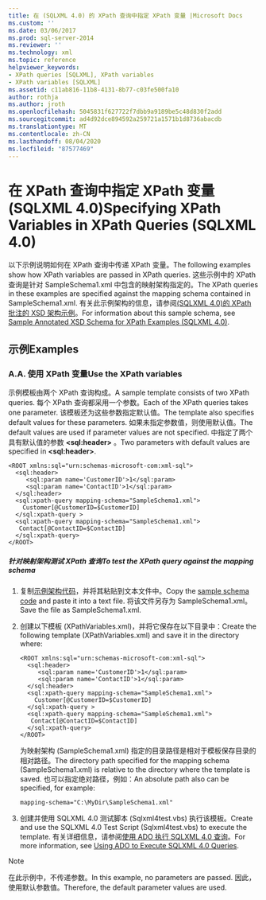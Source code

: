 ```yaml
---
title: 在 (SQLXML 4.0) 的 XPath 查询中指定 XPath 变量 |Microsoft Docs
ms.custom: ''
ms.date: 03/06/2017
ms.prod: sql-server-2014
ms.reviewer: ''
ms.technology: xml
ms.topic: reference
helpviewer_keywords:
- XPath queries [SQLXML], XPath variables
- XPath variables [SQLXML]
ms.assetid: c11ab816-11b8-4131-8b77-c03fe500fa10
author: rothja
ms.author: jroth
ms.openlocfilehash: 5045831f627722f7dbb9a9189be5c48d830f2add
ms.sourcegitcommit: ad4d92dce894592a259721a1571b1d8736abacdb
ms.translationtype: MT
ms.contentlocale: zh-CN
ms.lasthandoff: 08/04/2020
ms.locfileid: "87577469"
---
```

# <a name="specifying-xpath-variables-in-xpath-queries-sqlxml-40"></a><span data-ttu-id="02ff5-102">在 XPath 查询中指定 XPath 变量 (SQLXML 4.0)</span><span class="sxs-lookup"><span data-stu-id="02ff5-102">Specifying XPath Variables in XPath Queries (SQLXML 4.0)</span></span>
  <span data-ttu-id="02ff5-103">以下示例说明如何在 XPath 查询中传递 XPath 变量。</span><span class="sxs-lookup"><span data-stu-id="02ff5-103">The following examples show how XPath variables are passed in XPath queries.</span></span> <span data-ttu-id="02ff5-104">这些示例中的 XPath 查询是针对 SampleSchema1.xml 中包含的映射架构指定的。</span><span class="sxs-lookup"><span data-stu-id="02ff5-104">The XPath queries in these examples are specified against the mapping schema contained in SampleSchema1.xml.</span></span> <span data-ttu-id="02ff5-105">有关此示例架构的信息，请参阅[&#40;SQLXML 4.0&#41;的 XPath 批注的 XSD 架构示例](sample-annotated-xsd-schema-for-xpath-examples-sqlxml-4-0.md)。</span><span class="sxs-lookup"><span data-stu-id="02ff5-105">For information about this sample schema, see [Sample Annotated XSD Schema for XPath Examples &#40;SQLXML 4.0&#41;](sample-annotated-xsd-schema-for-xpath-examples-sqlxml-4-0.md).</span></span>  
  
## <a name="examples"></a><span data-ttu-id="02ff5-106">示例</span><span class="sxs-lookup"><span data-stu-id="02ff5-106">Examples</span></span>  
  
### <a name="a-use-the-xpath-variables"></a><span data-ttu-id="02ff5-107">A.</span><span class="sxs-lookup"><span data-stu-id="02ff5-107">A.</span></span> <span data-ttu-id="02ff5-108">使用 XPath 变量</span><span class="sxs-lookup"><span data-stu-id="02ff5-108">Use the XPath variables</span></span>  
 <span data-ttu-id="02ff5-109">示例模板由两个 XPath 查询构成。</span><span class="sxs-lookup"><span data-stu-id="02ff5-109">A sample template consists of two XPath queries.</span></span> <span data-ttu-id="02ff5-110">每个 XPath 查询都采用一个参数。</span><span class="sxs-lookup"><span data-stu-id="02ff5-110">Each of the XPath queries takes one parameter.</span></span> <span data-ttu-id="02ff5-111">该模板还为这些参数指定默认值。</span><span class="sxs-lookup"><span data-stu-id="02ff5-111">The template also specifies default values for these parameters.</span></span> <span data-ttu-id="02ff5-112">如果未指定参数值，则使用默认值。</span><span class="sxs-lookup"><span data-stu-id="02ff5-112">The default values are used if parameter values are not specified.</span></span> <span data-ttu-id="02ff5-113">中指定了两个具有默认值的参数 **\<sql:header>** 。</span><span class="sxs-lookup"><span data-stu-id="02ff5-113">Two parameters with default values are specified in **\<sql:header>**.</span></span>  
  
```  
<ROOT xmlns:sql="urn:schemas-microsoft-com:xml-sql">  
  <sql:header>  
     <sql:param name='CustomerID'>1</sql:param>  
     <sql:param name='ContactID'>1</sql:param>   
  </sql:header>  
  <sql:xpath-query mapping-schema="SampleSchema1.xml">  
    Customer[@CustomerID=$CustomerID]   
  </sql:xpath-query >  
  <sql:xpath-query mapping-schema="SampleSchema1.xml">  
   Contact[@ContactID=$ContactID]   
  </sql:xpath-query>  
</ROOT>  
```  
  
##### <a name="to-test-the-xpath-query-against-the-mapping-schema"></a><span data-ttu-id="02ff5-114">针对映射架构测试 XPath 查询</span><span class="sxs-lookup"><span data-stu-id="02ff5-114">To test the XPath query against the mapping schema</span></span>  
  
1.  <span data-ttu-id="02ff5-115">复制[示例架构代码](sample-annotated-xsd-schema-for-xpath-examples-sqlxml-4-0.md)，并将其粘贴到文本文件中。</span><span class="sxs-lookup"><span data-stu-id="02ff5-115">Copy the [sample schema code](sample-annotated-xsd-schema-for-xpath-examples-sqlxml-4-0.md) and paste it into a text file.</span></span> <span data-ttu-id="02ff5-116">将该文件另存为 SampleSchema1.xml。</span><span class="sxs-lookup"><span data-stu-id="02ff5-116">Save the file as SampleSchema1.xml.</span></span>  
  
2.  <span data-ttu-id="02ff5-117">创建以下模板 (XPathVariables.xml)，并将它保存在以下目录中：</span><span class="sxs-lookup"><span data-stu-id="02ff5-117">Create the following template (XPathVariables.xml) and save it in the directory where:</span></span>  
  
    ```  
    <ROOT xmlns:sql="urn:schemas-microsoft-com:xml-sql">  
      <sql:header>  
         <sql:param name='CustomerID'>1</sql:param>  
         <sql:param name='ContactID'>1</sql:param>   
      </sql:header>  
      <sql:xpath-query mapping-schema="SampleSchema1.xml">  
        Customer[@CustomerID=$CustomerID]   
      </sql:xpath-query >  
      <sql:xpath-query mapping-schema="SampleSchema1.xml">  
       Contact[@ContactID=$ContactID]   
      </sql:xpath-query>  
    </ROOT>  
    ```  
  
     <span data-ttu-id="02ff5-118">为映射架构 (SampleSchema1.xml) 指定的目录路径是相对于模板保存目录的相对路径。</span><span class="sxs-lookup"><span data-stu-id="02ff5-118">The directory path specified for the mapping schema (SampleSchema1.xml) is relative to the directory where the template is saved.</span></span> <span data-ttu-id="02ff5-119">也可以指定绝对路径，例如：</span><span class="sxs-lookup"><span data-stu-id="02ff5-119">An absolute path also can be specified, for example:</span></span>  
  
    ```  
    mapping-schema="C:\MyDir\SampleSchema1.xml"  
    ```  
  
3.  <span data-ttu-id="02ff5-120">创建并使用 SQLXML 4.0 测试脚本 (Sqlxml4test.vbs) 执行该模板。</span><span class="sxs-lookup"><span data-stu-id="02ff5-120">Create and use the SQLXML 4.0 Test Script (Sqlxml4test.vbs) to execute the template.</span></span> <span data-ttu-id="02ff5-121">有关详细信息，请参阅[使用 ADO 执行 SQLXML 4.0 查询](../../sqlxml/using-ado-to-execute-sqlxml-4-0-queries.md)。</span><span class="sxs-lookup"><span data-stu-id="02ff5-121">For more information, see [Using ADO to Execute SQLXML 4.0 Queries](../../sqlxml/using-ado-to-execute-sqlxml-4-0-queries.md).</span></span>  
  
> [!NOTE]  
>  <span data-ttu-id="02ff5-122">在此示例中，不传递参数。</span><span class="sxs-lookup"><span data-stu-id="02ff5-122">In this example, no parameters are passed.</span></span> <span data-ttu-id="02ff5-123">因此，使用默认参数值。</span><span class="sxs-lookup"><span data-stu-id="02ff5-123">Therefore, the default parameter values are used.</span></span>  
  
  
